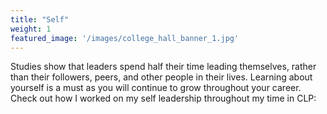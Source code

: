 ```yaml
---
title: "Self"
weight: 1
featured_image: '/images/college_hall_banner_1.jpg'
---
```


Studies show that leaders spend half their time leading themselves, rather than their followers, peers, and other people in their lives. Learning about yourself is a must as you will continue to grow throughout your career. Check out how I worked on my self leadership throughout my time in CLP:
